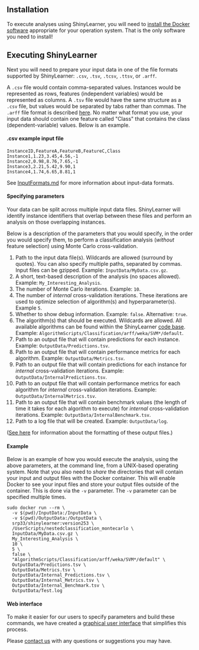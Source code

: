 ## Installation

To execute analyses using ShinyLearner, you will need to [install the Docker software](https://docs.docker.com/engine/installation) appropriate for your operation system. That is the only software you need to install!

## Executing ShinyLearner

Next you will need to prepare your input data in one of the file formats supported by ShinyLearner: ```.csv```, ```.tsv```, ```.tcsv```, ```.ttsv```, or ```.arff```.

A ```.csv``` file would contain comma-separated values. Instances would be represented as rows, features (independent variables) would be represented as columns. A ```.tsv``` file would have the same structure as a ```.csv``` file, but values would be separated by tabs rather than commas. The ```.arff``` file format is described [here](http://www.cs.waikato.ac.nz/ml/weka/arff.html). No matter what format you use, your input data should contain one feature called "Class" that contains the class (dependent-variable) values. Below is an example.

#### .csv example input file

```
InstanceID,FeatureA,FeatureB,FeatureC,Class
Instance1,1.23,3.45,4.56,-1
Instance2,0.98,8.76,7.65,-1
Instance3,2.21,5.42,9.90,1
Instance4,1.74,6.65,8.81,1
```

See [InputFormats.md](https://github.com/srp33/ShinyLearner/blob/master/InputFormats.md) for more information about input-data formats.

#### Specifying parameters

Your data can be split across multiple input data files. ShinyLearner will identify instance identifiers that overlap between these files and perform an analysis on those overlapping instances.

Below is a description of the parameters that you would specify, in the order you would specify them, to perform a classification analysis (*without* feature selection) using Monte Carlo cross-validation.

1. Path to the input data file(s). Wildcards are allowed (surround by quotes). You can also specify multiple paths, separated by commas. Input files can be gzipped. Example: ```InputData/MyData.csv.gz```.
2. A short, text-based description of the analysis (no spaces allowed). Example: ```My_Interesting_Analysis```.
3. The number of Monte Carlo iterations. Example: ```10```.
4. The number of *internal* cross-validation iterations. These iterations are used to optimize selection of algorithm(s) and hyperparameter(s). Example ```5```.
5. Whether to show debug information. Example: ```false```. Alternative: ```true```.
6. The algorithm(s) that should be executed. Wildcards are allowed. All available algorithms can be found within the ShinyLearner [code base](https://github.com/srp33/ShinyLearner/tree/master/AlgorithmScripts/Classification). Example: ```AlgorithmScripts/Classification/arff/weka/SVM*/default```.
7. Path to an output file that will contain predictions for each instance. Example: ```OutputData/Predictions.tsv```.
8. Path to an output file that will contain performance metrics for each algorithm. Example: ```OutputData/Metrics.tsv```.
9. Path to an output file that will contain predictions for each instance for *internal* cross-validation iterations. Example: ```OutputData/InternalPredictions.tsv```.
10. Path to an output file that will contain performance metrics for each algorithm for *internal* cross-validation iterations. Example: ```OutputData/InternalMetrics.tsv```.
11. Path to an output file that will contain benchmark values (the length of time it takes for each algorithm to execute) for *internal* cross-validation iterations. Example: ```OutputData/InternalBenchmark.tsv```.
12. Path to a log file that will be created. Example: ```OutputData/log```.

([See here](https://github.com/srp33/ShinyLearner/blob/master/OutputFiles.md) for information about the formatting of these output files.)

#### Example

Below is an example of how you would execute the analysis, using the above parameters, at the command line, from a UNIX-based operating system. Note that you also need to *share* the directories that will contain your input and output files with the Docker container. This will enable Docker to see your input files and store your output files outside of the container. This is done via the ```-v``` parameter. The ```-v``` parameter can be specified multiple times.

```
sudo docker run --rm \
  -v $(pwd)/InputData:/InputData \
  -v $(pwd)/OutputData:/OutputData \
  srp33/shinylearner:version253 \
  /UserScripts/nestedclassification_montecarlo \
  InputData/MyData.csv.gz \
  My_Interesting_Analysis \
  10 \
  5 \
  false \
  "AlgorithmScripts/Classification/arff/weka/SVM*/default" \
  OutputData/Predictions.tsv \
  OutputData/Metrics.tsv \
  OutputData/Internal_Predictions.tsv \
  OutputData/Internal_Metrics.tsv \
  OutputData/Internal_Benchmark.tsv \
  OutputData/Test.log
```

#### Web interface

To make it easier for our users to specify parameters and build these commands, we have created a [graphical user interface](http://shinylearner.byu.edu) that simplifies this process.

Please [contact us](https://github.com/srp33/ShinyLearner/blob/master/Contact.md) with any questions or suggestions you may have.
